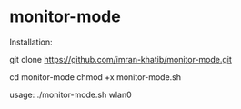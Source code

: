 # monitor-mode

Installation:

git clone https://github.com/imran-khatib/monitor-mode.git

cd  monitor-mode
chmod +x monitor-mode.sh

usage: 
./monitor-mode.sh wlan0

